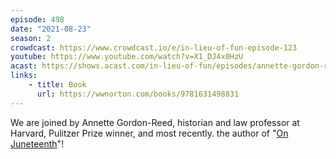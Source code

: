 ```yaml
---
episode: 498
date: "2021-08-23"
season: 2
crowdcast: https://www.crowdcast.io/e/in-lieu-of-fun-episode-123
youtube: https://www.youtube.com/watch?v=X1_DJ4x0HzU
acast: https://shows.acast.com/in-lieu-of-fun/episodes/annette-gordon-reed
links:
    - title: Book
      url: https://wwnorton.com/books/9781631498831
---
```

We are joined by Annette Gordon-Reed, historian and law professor at Harvard, Pulitzer Prize winner, and most recently. the author of "[On Juneteenth][book]"!

[book]: https://wwnorton.com/books/9781631498831
